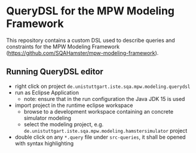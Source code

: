 # QueryDSL for the MPW Modeling Framework

This repository contains a custom DSL used to describe queries and constraints for the MPW Modeling Framework (https://github.com/SQAHamster/mpw-modeling-framework).

## Running QueryDSL editor

* right click on project `de.unistuttgart.iste.sqa.mpw.modeling.querydsl`
* run as Eclipse Application
    * note: ensure that in the run configuration the Java JDK 15 is used
* import project in the runtime eclipse workspace
    * browse to a development workspace containing an concrete simulator modeling
    * select the modeling project, e.g. `de.unistuttgart.iste.sqa.mpw.modeling.hamstersimulator` project
* double click on any `*.query` file under `src-queries`, it shall be opened with syntax highlighting
